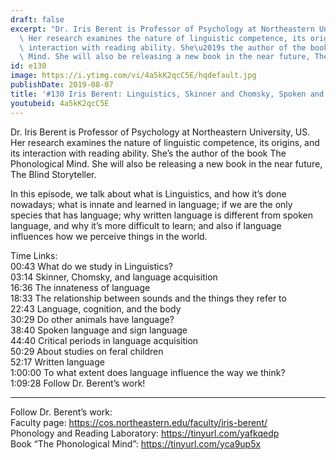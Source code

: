 ```yaml
---
draft: false
excerpt: "Dr. Iris Berent is Professor of Psychology at Northeastern University, US.\
  \ Her research examines the nature of linguistic competence, its origins, and its\
  \ interaction with reading ability. She\u2019s the author of the book The Phonological\
  \ Mind. She will also be releasing a new book in the near future, The Blind Storyteller. "
id: e130
image: https://i.ytimg.com/vi/4a5kK2qcC5E/hqdefault.jpg
publishDate: 2019-08-07
title: '#130 Iris Berent: Linguistics, Skinner and Chomsky, Spoken and Written Language'
youtubeid: 4a5kK2qcC5E
---
```

Dr. Iris Berent is Professor of Psychology at Northeastern University, US. Her research examines the nature of linguistic competence, its origins, and its interaction with reading ability. She’s the author of the book The Phonological Mind. She will also be releasing a new book in the near future, The Blind Storyteller. 

In this episode, we talk about what is Linguistics, and how it’s done nowadays; what is innate and learned in language; if we are the only species that has language; why written language is different from spoken language, and why it’s more difficult to learn; and also if language influences how we perceive things in the world.

Time Links:  
00:43  What do we study in Linguistics?  
03:14  Skinner, Chomsky, and language acquisition                     
16:36  The innateness of language            
18:33  The relationship between sounds and the things they refer to      
22:43  Language, cognition, and the body        
30:29  Do other animals have language?           
38:40  Spoken language and sign language    
44:40  Critical periods in language acquisition  
50:29  About studies on feral children  
52:17  Written language  
1:00:00  To what extent does language influence the way we think?  
1:09:28  Follow Dr. Berent’s work!

---

Follow Dr. Berent’s work:  
Faculty page: https://cos.northeastern.edu/faculty/iris-berent/  
Phonology and Reading Laboratory: https://tinyurl.com/yafkqedp  
Book “The Phonological Mind”: https://tinyurl.com/yca9up5x
